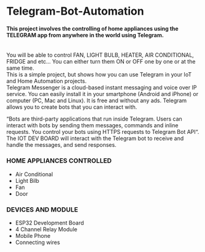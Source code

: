 # Telegram-Bot-Automation
#### This project involves the controlling of home appliances using the TELEGRAM app from anywhere in the world using Telegram. 
<br>
You will be able to control FAN, LIGHT BULB, HEATER, AIR CONDITIONAL, FRIDGE and etc...
You can either turn them ON or OFF one by one or at the same time.
<br>
This is a simple project, but shows how you can use Telegram in your IoT and Home Automation projects. 
<br>
Telegram Messenger is a cloud-based instant messaging and voice over IP service. 
You can easily install it in your smartphone (Android and iPhone) or computer (PC, Mac and Linux). 
It is free and without any ads. Telegram allows you to create bots that you can interact with.

“Bots are third-party applications that run inside Telegram. 
Users can interact with bots by sending them messages, commands and inline requests. You control your bots using HTTPS requests to Telegram Bot API“.
The IOT DEV BOARD will interact with the Telegram bot to receive and handle the messages, and send responses.
<br>

### HOME APPLIANCES CONTROLLED
- Air Conditional
- Light Bilb
- Fan
- Door


### DEVICES AND MODULE
- ESP32 Development Board
- 4 Channel Relay Module
- Mobile Phone
- Connecting wires
